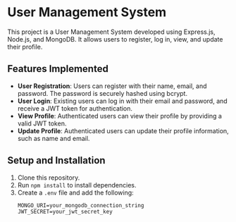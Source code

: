 # User Management System

This project is a User Management System developed using Express.js, Node.js, and MongoDB. It allows users to register, log in, view, and update their profile.

## Features Implemented

- **User Registration**: Users can register with their name, email, and password. The password is securely hashed using bcrypt.
- **User Login**: Existing users can log in with their email and password, and receive a JWT token for authentication.
- **View Profile**: Authenticated users can view their profile by providing a valid JWT token.
- **Update Profile**: Authenticated users can update their profile information, such as name and email.

## Setup and Installation

1. Clone this repository.
2. Run `npm install` to install dependencies.
3. Create a `.env` file and add the following:
   ```plaintext
   MONGO_URI=your_mongodb_connection_string
   JWT_SECRET=your_jwt_secret_key
